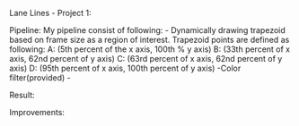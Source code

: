 Lane Lines - Project 1:

Pipeline:
  My pipeline consist of following:
    - Dynamically drawing trapezoid based on frame size as a region of interest.
        Trapezoid points are defined as following:
          A: (5th percent of the x axis, 100th % y axis) 
          B: (33th percent of x axis, 62nd percent of y axis) 
          C: (63rd percent of x axis, 62nd percent of y axis)
          D: (95th percent of x axis, 100th percent of y axis)
    -Color filter(provided)
    -
      
Result:

Improvements:
